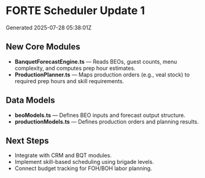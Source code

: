 # FORTE Scheduler Update 1
Generated 2025-07-28 05:38:01Z

## New Core Modules
- **BanquetForecastEngine.ts** — Reads BEOs, guest counts, menu complexity, and computes prep hour estimates.
- **ProductionPlanner.ts** — Maps production orders (e.g., veal stock) to required prep hours and skill requirements.

## Data Models
- **beoModels.ts** — Defines BEO inputs and forecast output structure.
- **productionModels.ts** — Defines production orders and planning results.

## Next Steps
- Integrate with CRM and BQT modules.
- Implement skill-based scheduling using brigade levels.
- Connect budget tracking for FOH/BOH labor planning.

